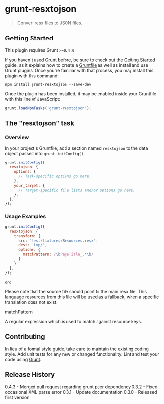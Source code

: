 # grunt-resxtojson

> Convert resx files to JSON files.

## Getting Started
This plugin requires Grunt `>=0.4.0`

If you haven't used [Grunt](http://gruntjs.com/) before, be sure to check out the [Getting Started](http://gruntjs.com/getting-started) guide, as it explains how to create a [Gruntfile](http://gruntjs.com/sample-gruntfile) as well as install and use Grunt plugins. Once you're familiar with that process, you may install this plugin with this command:

```shell
npm install grunt-resxtojson --save-dev
```

Once the plugin has been installed, it may be enabled inside your Gruntfile with this line of JavaScript:

```js
grunt.loadNpmTasks('grunt-resxtojson');
```

## The "resxtojson" task

### Overview
In your project's Gruntfile, add a section named `resxtojson` to the data object passed into `grunt.initConfig()`.

```js
grunt.initConfig({
  resxtojson: {
    options: {
      // Task-specific options go here.
    },
    your_target: {
      // Target-specific file lists and/or options go here.
    },
  },
});
```

### Usage Examples

```js
grunt.initConfig({
  resxtojson: {
    transform: {
      src: 'test/fixtures/Resources.resx',
      dest: 'tmp/',
      options: {
        matchPattern: /\bPageTitle_.*\b/
      }
    }
  },
});
```

src

Please note that the source file should point to the main resx file. This language resources from this file will be used as a fallback, when a specific translation does not exist.

matchPattern

A regular expression which is used to match against resource keys.

## Contributing

In lieu of a formal style guide, take care to maintain the existing coding style. Add unit tests for any new or changed functionality. Lint and test your code using [Grunt](http://gruntjs.com/).

## Release History

0.4.3 - Merged pull request regarding grunt peer dependency
0.3.2 - Fixed occasional XML parse error
0.3.1 - Update documentation
0.3.0 - Released first version
